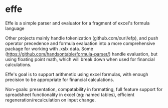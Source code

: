 # effe

Effe is a simple parser and evaluator for a fragment of excel's formula language

Other projects mainly handle tokenization (github.com/xuri/efp), and push operator precedence and formula evaluation into a more comprehensive package for working with .xslx data. Some (https://github.com/handsontable/formula-parser/) handle evaluation, but using floating point math, which will break down when used for financial calculations.

Effe's goal is to support arithmetic using excel formulas, with enough precision to be appropriate for financial calculations.

Non-goals: presentation, compatability in formatting, full feature support for spreadsheet functionality in excel (eg: named tables), efficient regeneration/recalculation on input change.